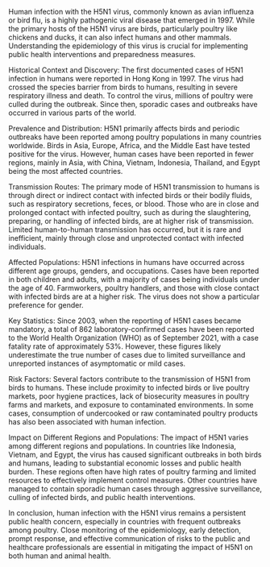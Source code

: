 Human infection with the H5N1 virus, commonly known as avian influenza or bird flu, is a highly pathogenic viral disease that emerged in 1997. While the primary hosts of the H5N1 virus are birds, particularly poultry like chickens and ducks, it can also infect humans and other mammals. Understanding the epidemiology of this virus is crucial for implementing public health interventions and preparedness measures.

Historical Context and Discovery:
The first documented cases of H5N1 infection in humans were reported in Hong Kong in 1997. The virus had crossed the species barrier from birds to humans, resulting in severe respiratory illness and death. To control the virus, millions of poultry were culled during the outbreak. Since then, sporadic cases and outbreaks have occurred in various parts of the world.

Prevalence and Distribution:
H5N1 primarily affects birds and periodic outbreaks have been reported among poultry populations in many countries worldwide. Birds in Asia, Europe, Africa, and the Middle East have tested positive for the virus. However, human cases have been reported in fewer regions, mainly in Asia, with China, Vietnam, Indonesia, Thailand, and Egypt being the most affected countries.

Transmission Routes:
The primary mode of H5N1 transmission to humans is through direct or indirect contact with infected birds or their bodily fluids, such as respiratory secretions, feces, or blood. Those who are in close and prolonged contact with infected poultry, such as during the slaughtering, preparing, or handling of infected birds, are at higher risk of transmission. Limited human-to-human transmission has occurred, but it is rare and inefficient, mainly through close and unprotected contact with infected individuals.

Affected Populations:
H5N1 infections in humans have occurred across different age groups, genders, and occupations. Cases have been reported in both children and adults, with a majority of cases being individuals under the age of 40. Farmworkers, poultry handlers, and those with close contact with infected birds are at a higher risk. The virus does not show a particular preference for gender.

Key Statistics:
Since 2003, when the reporting of H5N1 cases became mandatory, a total of 862 laboratory-confirmed cases have been reported to the World Health Organization (WHO) as of September 2021, with a case fatality rate of approximately 53%. However, these figures likely underestimate the true number of cases due to limited surveillance and unreported instances of asymptomatic or mild cases.

Risk Factors:
Several factors contribute to the transmission of H5N1 from birds to humans. These include proximity to infected birds or live poultry markets, poor hygiene practices, lack of biosecurity measures in poultry farms and markets, and exposure to contaminated environments. In some cases, consumption of undercooked or raw contaminated poultry products has also been associated with human infection.

Impact on Different Regions and Populations:
The impact of H5N1 varies among different regions and populations. In countries like Indonesia, Vietnam, and Egypt, the virus has caused significant outbreaks in both birds and humans, leading to substantial economic losses and public health burden. These regions often have high rates of poultry farming and limited resources to effectively implement control measures. Other countries have managed to contain sporadic human cases through aggressive surveillance, culling of infected birds, and public health interventions.

In conclusion, human infection with the H5N1 virus remains a persistent public health concern, especially in countries with frequent outbreaks among poultry. Close monitoring of the epidemiology, early detection, prompt response, and effective communication of risks to the public and healthcare professionals are essential in mitigating the impact of H5N1 on both human and animal health.